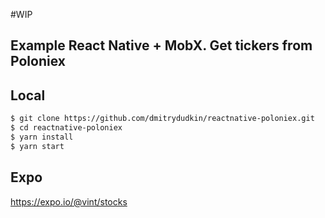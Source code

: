 #WIP

## Example React Native + MobX. Get tickers from Poloniex

## Local


```sh
$ git clone https://github.com/dmitrydudkin/reactnative-poloniex.git
$ cd reactnative-poloniex
$ yarn install
$ yarn start
```


## Expo
https://expo.io/@vint/stocks
